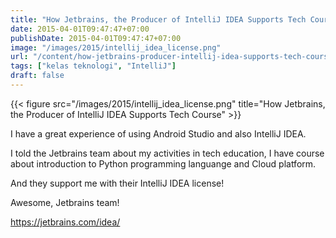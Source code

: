 ```yaml
---
title: "How Jetbrains, the Producer of IntelliJ IDEA Supports Tech Course"
date: 2015-04-01T09:47:47+07:00
publishDate: 2015-04-01T09:47:47+07:00
image: "/images/2015/intellij_idea_license.png"
url: "/content/how-jetbrains-producer-intellij-idea-supports-tech-course"
tags: ["kelas teknologi", "IntelliJ"]
draft: false
---
```


{{< figure src="/images/2015/intellij_idea_license.png" title="How Jetbrains, the Producer of IntelliJ IDEA Supports Tech Course" >}}

I have a great experience of using Android Studio and also IntelliJ IDEA.

I told the Jetbrains team about my activities&nbsp;in tech education, I have course about introduction to Python programming languange and Cloud platform.

And they support me with their IntelliJ IDEA license!

Awesome, Jetbrains team!

https://jetbrains.com/idea/

